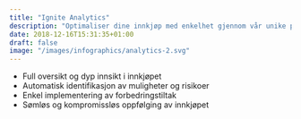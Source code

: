 ```yaml
---
title: "Ignite Analytics"
description: "Optimaliser dine innkjøp med enkelhet gjennom vår unike plattform for strategisk innkjøp"
date: 2018-12-16T15:31:35+01:00
draft: false
image: "/images/infographics/analytics-2.svg"
---
```


+ <i class="fas fa-chart-bar" style="color: #3C6FE9"></i>     Full oversikt og dyp ​innsikt i innkjøpet
+ <i class="fas fa-exclamation-triangle" style="color: #3C6FE9"></i>  Automatisk identifikasjon av muligheter og risikoer
+ <i class="fas fa-magic" style="color: #3C6FE9"></i>     Enkel implementering ​av forbedringstiltak         
+ <i class="fas fa-sync" style="color: #3C6FE9"></i>       Sømløs og kompromissløs ​oppfølging av innkjøpet